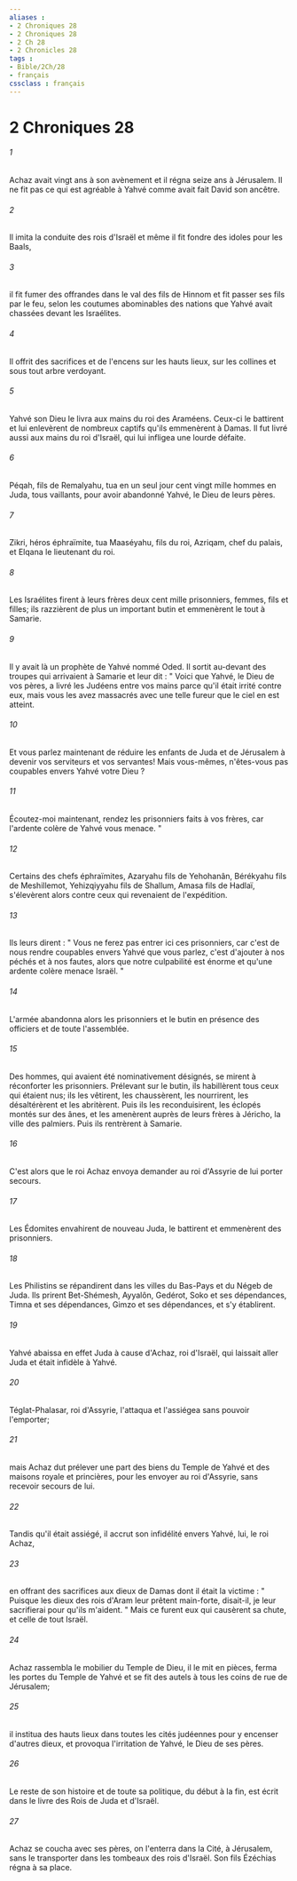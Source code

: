 ```yaml
---
aliases : 
- 2 Chroniques 28
- 2 Chroniques 28
- 2 Ch 28
- 2 Chronicles 28
tags : 
- Bible/2Ch/28
- français
cssclass : français
---
```


# 2 Chroniques 28

###### 1
Achaz avait vingt ans à son avènement et il régna seize ans à Jérusalem. Il ne fit pas ce qui est agréable à Yahvé comme avait fait David son ancêtre. 
###### 2
Il imita la conduite des rois d'Israël et même il fit fondre des idoles pour les Baals, 
###### 3
il fit fumer des offrandes dans le val des fils de Hinnom et fit passer ses fils par le feu, selon les coutumes abominables des nations que Yahvé avait chassées devant les Israélites. 
###### 4
Il offrit des sacrifices et de l'encens sur les hauts lieux, sur les collines et sous tout arbre verdoyant. 
###### 5
Yahvé son Dieu le livra aux mains du roi des Araméens. Ceux-ci le battirent et lui enlevèrent de nombreux captifs qu'ils emmenèrent à Damas. Il fut livré aussi aux mains du roi d'Israël, qui lui infligea une lourde défaite. 
###### 6
Péqah, fils de Remalyahu, tua en un seul jour cent vingt mille hommes en Juda, tous vaillants, pour avoir abandonné Yahvé, le Dieu de leurs pères. 
###### 7
Zikri, héros éphraïmite, tua Maaséyahu, fils du roi, Azriqam, chef du palais, et Elqana le lieutenant du roi. 
###### 8
Les Israélites firent à leurs frères deux cent mille prisonniers, femmes, fils et filles; ils razzièrent de plus un important butin et emmenèrent le tout à Samarie. 
###### 9
Il y avait là un prophète de Yahvé nommé Oded. Il sortit au-devant des troupes qui arrivaient à Samarie et leur dit : " Voici que Yahvé, le Dieu de vos pères, a livré les Judéens entre vos mains parce qu'il était irrité contre eux, mais vous les avez massacrés avec une telle fureur que le ciel en est atteint. 
###### 10
Et vous parlez maintenant de réduire les enfants de Juda et de Jérusalem à devenir vos serviteurs et vos servantes! Mais vous-mêmes, n'êtes-vous pas coupables envers Yahvé votre Dieu ? 
###### 11
Écoutez-moi maintenant, rendez les prisonniers faits à vos frères, car l'ardente colère de Yahvé vous menace. " 
###### 12
Certains des chefs éphraïmites, Azaryahu fils de Yehohanân, Bérékyahu fils de Meshillemot, Yehizqiyyahu fils de Shallum, Amasa fils de Hadlaï, s'élevèrent alors contre ceux qui revenaient de l'expédition. 
###### 13
Ils leurs dirent : " Vous ne ferez pas entrer ici ces prisonniers, car c'est de nous rendre coupables envers Yahvé que vous parlez, c'est d'ajouter à nos péchés et à nos fautes, alors que notre culpabilité est énorme et qu'une ardente colère menace Israël. " 
###### 14
L'armée abandonna alors les prisonniers et le butin en présence des officiers et de toute l'assemblée. 
###### 15
Des hommes, qui avaient été nominativement désignés, se mirent à réconforter les prisonniers. Prélevant sur le butin, ils habillèrent tous ceux qui étaient nus; ils les vêtirent, les chaussèrent, les nourrirent, les désaltérèrent et les abritèrent. Puis ils les reconduisirent, les éclopés montés sur des ânes, et les amenèrent auprès de leurs frères à Jéricho, la ville des palmiers. Puis ils rentrèrent à Samarie. 
###### 16
C'est alors que le roi Achaz envoya demander au roi d'Assyrie de lui porter secours. 
###### 17
Les Édomites envahirent de nouveau Juda, le battirent et emmenèrent des prisonniers. 
###### 18
Les Philistins se répandirent dans les villes du Bas-Pays et du Négeb de Juda. Ils prirent Bet-Shémesh, Ayyalôn, Gedérot, Soko et ses dépendances, Timna et ses dépendances, Gimzo et ses dépendances, et s'y établirent. 
###### 19
Yahvé abaissa en effet Juda à cause d'Achaz, roi d'Israël, qui laissait aller Juda et était infidèle à Yahvé. 
###### 20
Téglat-Phalasar, roi d'Assyrie, l'attaqua et l'assiégea sans pouvoir l'emporter; 
###### 21
mais Achaz dut prélever une part des biens du Temple de Yahvé et des maisons royale et princières, pour les envoyer au roi d'Assyrie, sans recevoir secours de lui. 
###### 22
Tandis qu'il était assiégé, il accrut son infidélité envers Yahvé, lui, le roi Achaz, 
###### 23
en offrant des sacrifices aux dieux de Damas dont il était la victime : " Puisque les dieux des rois d'Aram leur prêtent main-forte, disait-il, je leur sacrifierai pour qu'ils m'aident. " Mais ce furent eux qui causèrent sa chute, et celle de tout Israël. 
###### 24
Achaz rassembla le mobilier du Temple de Dieu, il le mit en pièces, ferma les portes du Temple de Yahvé et se fit des autels à tous les coins de rue de Jérusalem; 
###### 25
il institua des hauts lieux dans toutes les cités judéennes pour y encenser d'autres dieux, et provoqua l'irritation de Yahvé, le Dieu de ses pères. 
###### 26
Le reste de son histoire et de toute sa politique, du début à la fin, est écrit dans le livre des Rois de Juda et d'Israël. 
###### 27
Achaz se coucha avec ses pères, on l'enterra dans la Cité, à Jérusalem, sans le transporter dans les tombeaux des rois d'Israël. Son fils Ézéchias régna à sa place. 
